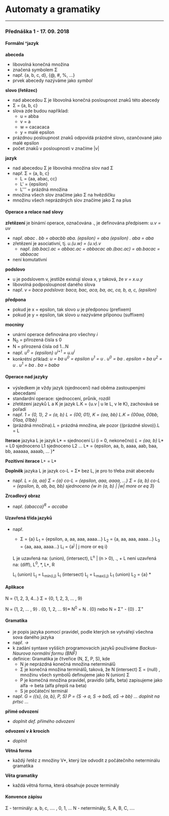 # Automaty a gramatiky
------
### Přednáška 1 - 17. 09. 2018

#### Formální ^jazyk
**abeceda**
- libovolná konečná množina
- značená symbolem Σ
- např. {a, b, c, d}, {@, #, %, ...}
- prvek abecedy nazýváme jako *symbol*

**slovo (řetězec)**
- nad abecedou Σ je libovolná konečná posloupnost znaků této abecedy
- Σ = {a, b, c}
- slova zde budou například:
  - u = abba
  - v = a
  - w = cacacaca
  - y = malé epsilon
- prázdnou posloupnost znaků odpovídá prázdné slovo, ozančované jako malé epsilon
- počet znaků v posloupnosti v značíme |v|

**jazyk**
- nad abecedou Σ je libovolná množina slov nad Σ
- např. Σ = {a, b, c}
  - L = {aa, abac, cc}
  - L' = {epsilon}
  - L''' = prázdná množina
- množina všech slov značíme jako Σ na hvězdičku
- množinu všech neprázdných slov značíme jako Σ na plus

#### Operace a relace nad slovy
**zřetězení** je binární operace, označována ., je definována předpisem: *u.v = uv*
- např.
  *abac . bb = abacbb
  aba. (epsilon) = aba
  (epsilon) . aba = aba*
- zřetězení je asociativní, tj. *u.(u.w) = (u.v).v*
  - např.
  *(ab.bac).ac = abbac.ac = abbacac
  ab.(bac.ac) = ab.bacac = abbacac*
- není komutativní

**podslovo**
- u je podslovem v, jestliže existují slova x, y taková, že *v = x.u.y*
- libovolná podposloupnost daného slova
- např.
  *v = baca
  podslova: baca, bac, aca, ba, ac, ca, b, a, c, (epsilon)*

**předpona**
- pokud je x = epsilon, tak slovo *u* je předponou (prefixem)
- pokud je y = epsilon, tak slovo *u* nazýváme příponou (suffixem)

**mocniny**
- unární operace definována pro všechny *i*
- N<sub>0</sub> = přirozená čísla s 0
- N = přirozená čísla od 1...N
- např.
  *u<sup>0</sup> = {epsilon}
  u<sup>i+1</sup> = u.u<sup>i</sup>*
- konkrétní příklad:
  *u = ba
  u<sup>0</sup> = epsilon
  u<sup>1</sup> = u . u<sup>0</sup> = ba . epsilon = ba
  u<sup>2</sup> = u . u<sup>1</sup> = ba . ba = baba*

#### Operace nad jazyky
- výsledkem je vždy jazyk (sjednocení) nad oběma zastoupenými abecedami
- standardní operace: sjednoccení, průnik, rozdíl
- zřetězení jazyků L a K je jazyk L.K = {u.v | u le L, v le K}, zachovává se pořadí
- např.
  *1 =  {0, 1}, 2 = {a, b}
  L = {00, 01}, K = {aa, bb}
  L.K = {00aa, 00bb, 01aa, 01bb}*
- (prázdná množina).L = prázdná množina, ale pozor {(prázdné slovo)}.L = L

**Iterace** jazyka L je jazyk L* = sjednocení Li (i = 0, nekonečno)
*L = {aa, b}*
L* = L0 sjednoceno L1 sjednoceno L2 ...
L* = {epsilon, aa, b, aaaa, aab, baa, bb, aaaaaa, aaaab, ... }*

**Pozitivní iterace**
L+ = L* 

**Doplněk** jazyka L je jazyk co-L = Σ* bez L, je pro to třeba znát abecedu
- např.
  *L =  {a, aa}
  Σ = {a} co-L = {epsilon, aaa, aaaa, ...}
  Σ = {a, b} co-L = {epsilon, b, ab, ba, bb} sjednoceno {w in {a, b}* *| |w| more or eq 3*}

**Zrcadlový obraz**
- např.
  *{abacca}<sup>R</sup> = accaba*

#### Uzavřená třída jazyků
- např.
  * Σ = {a}
      L<sub>1</sub> = {epsilon, a, aa, aaa, aaaa...}
      L<sub>2</sub> = {a, aa, aaa, aaaa...}
      L<sub>3</sub> = {aa, aaa, aaaa...}
      L<sub>i</sub> = {a<sup>j</sup> | j more or eq i}
  
  L je uzavřená na: (union), (intersect), L<sup>n</sup> | (n > 0), ., + 
  L není uzavřená na: (diff), L<sup>0</sup>, *, L+, R
  
  L<sub>i</sub> (union) L<sub>j</sub> = L<sub>min(i,j)</sub>
  L<sub>i</sub> (intersect) L<sub>j</sub> = L<sub>max(i,j)</sub>
  L<sub>1</sub> (union) L<sub>2</sub> = {a}
  *
  
#### Aplikace
N = {1, 2, 3, 4...}
Σ = {0, 1, 2, 3, ... , 9}

N = {1, 2, ... , 9} . {0, 1, 2, ... 9}*
N<sup>0</sup> = N . {0}
nebo
N = Σ<sup>+</sup> - {0} . Σ<sup>+</sup>

#### Gramatika
- je popis jazyka pomocí pravidel, podle kterých se vytvářejí všechna sova daného jazyka
- např.
  *<veta> -> <podmetna cast><prisudkova cast>*
- k zadání syntaxe vyšších programovacích jazyků používáme *Backus-Naurova normální formu (BNF)*
- definice: Gramatika je čtveřice (N, Σ, P, S), kde
  - N je neprázdná konečná množina neterminálů
  - Σ je konečná množina terminálů, taková, že N (intersect) Σ = (null) , množinu všech symbolů definujeme jako N (union) Σ
  - P je komečná množina pravidel, pravidlo (alfa, beta) zapisujeme jako alfa -> beta (alfa přepiš na beta)
  - S je počáteční terminál
- např.
  *G = ({s}, {a, b}, P, S)
  P = {S -> a, S -> baS, aS -> bb}
  ... doplnit na prtsc ...*
  
**přímé odvození**
- *doplnit def. přímého odvození*

**odvození v _k_ krocích**
- *doplnit*

**Větná forma**
- každý řetěz z množiny V*, který lze odvodit z počátečního neterminálu gramatika

**Věta gramatiky**
- každá větná forma, která obsahuje pouze terminály

#### Konvence zápisu
Σ - terminály: a, b, c, .... , 0, 1, ...
N - neterminály, S, A, B, C, ....
